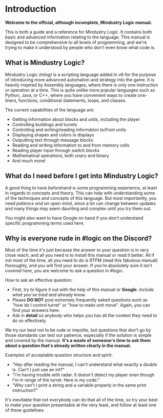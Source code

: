 # Introduction

**Welcome to the official, although incomplete, Mindustry Logic manual.**

This is both a guide and a reference for Mindustry Logic. It contains both basic and advanced information relating to the language. This manual is designed to be comprehensive to all levels of programming, and we're trying to make it understood by people who don't even know what code is.

## What is Mindustry Logic?

Mindustry Logic *(mlog)* is a scripting language added in v6 for the purpose of introducing more advanced automation and strategy into the game. It is heavily inspired by Assembly languages, where there is only one instruction or operation at a time. This is quite unlike more popular languages such as Python, Java, or C++, where you have convenient ways to create one-liners, functions, conditional statements, loops, and classes.

The current capabilities of the language are:

* Getting information about blocks and units, including the player
* Controlling buildings and turrets
* Controlling and writing/reading information to/from units
* Displaying shapes and colors in displays
* Outputting text through message blocks
* Reading and writing information to and from memory cells
* Reading player input through switch blocks
* Mathematical operations, both unary and binary
* And much more!
  
## What do I need before I get into Mindustry Logic?

A good thing to have beforehand is some programming experience, at least in regards to concepts and theory. This can help with understanding some of the techniques and concepts of this language. But most importantly, you need *patience and an open mind*, since a lot can change between updates and many things may seem daunting and complex until you try them out.

You might also want to have Google on hand if you don't understand specific programming terms used here.

## Why is everyone rude in #logic on the Discord?

Most of the time it's just because the answer to your question is in very close reach, and all you need is to install this manual or read it better. All if not most of the time, all you need to do is RTFM (read this fabulous manual) thoroughly, and you will find your answer. If you're absolutely sure it isn't covered here, you are welcome to ask a question in #logic. 

How to ask an effective question:

* First, try to figure it out with the help of this manual or **Google**. *Include what you've tried and already know.*
* Please __**DO NOT**__ post extremely frequently asked questions such as "how do I control turret" or "how to make unit move". Again, you can find your answers here.
* Ask in __**detail**__ so anybody who helps you has all the context they need to do so effectively.

We try our best not to be rude or impolite, but questions that don't go by those standards can test our patience, especially if the solution is simple and covered by the manual. __**It's a waste of someone's time to ask them about a question that's already written clearly in the manual.**__

Examples of acceptable question structure and spirit:
* "Hey after reading the manual, I can't understand what exactly a double is. Can't I just use an int?"
* "I'm having trouble with radar. It doesn't detect my player even though I'm in range of the turret. Here is my code:"
* "Why can't I print a string and a variable properly in the same print instruction?"

It's inevitable that not everybody can do that all of the time, so try your best to make your question presentable at the very least, and follow at least one of these guidelines.
